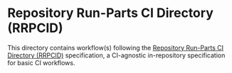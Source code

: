 # Repository Run-Parts CI Directory (RRPCID)

This directory contains workflow(s) following the [Repository Run-Parts CI
Directory
(RRPCID)](https://www.finnie.org/2021/05/17/the-repository-runparts-ci-directory-rrpcid-specification/)
specification, a CI-agnostic in-repository specification for basic CI workflows.
